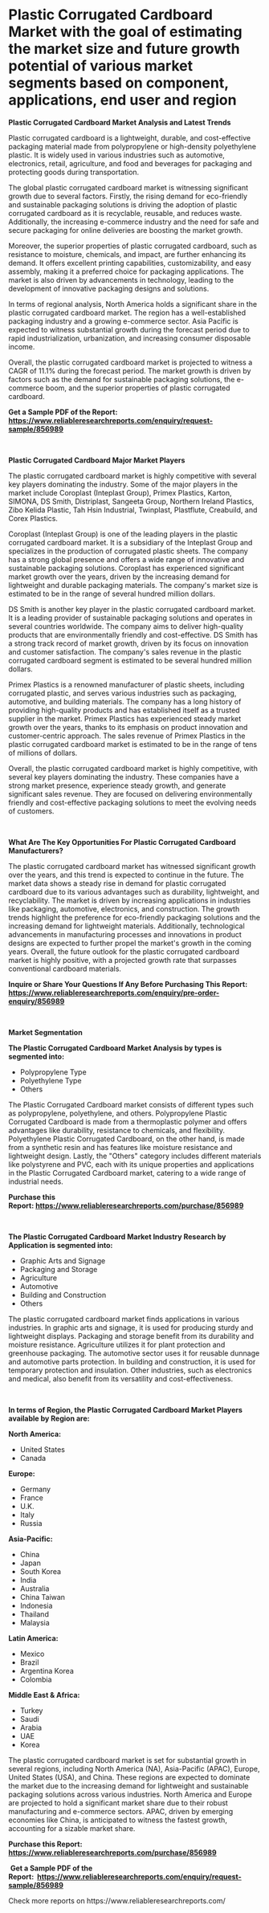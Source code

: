 <p><h1>Plastic Corrugated Cardboard Market with the goal of estimating the market size and future growth potential of various market segments based on component, applications, end user and region</h1></p><p><strong>Plastic Corrugated Cardboard Market Analysis and Latest Trends</strong></p>
<p><p>Plastic corrugated cardboard is a lightweight, durable, and cost-effective packaging material made from polypropylene or high-density polyethylene plastic. It is widely used in various industries such as automotive, electronics, retail, agriculture, and food and beverages for packaging and protecting goods during transportation.</p><p>The global plastic corrugated cardboard market is witnessing significant growth due to several factors. Firstly, the rising demand for eco-friendly and sustainable packaging solutions is driving the adoption of plastic corrugated cardboard as it is recyclable, reusable, and reduces waste. Additionally, the increasing e-commerce industry and the need for safe and secure packaging for online deliveries are boosting the market growth.</p><p>Moreover, the superior properties of plastic corrugated cardboard, such as resistance to moisture, chemicals, and impact, are further enhancing its demand. It offers excellent printing capabilities, customizability, and easy assembly, making it a preferred choice for packaging applications. The market is also driven by advancements in technology, leading to the development of innovative packaging designs and solutions.</p><p>In terms of regional analysis, North America holds a significant share in the plastic corrugated cardboard market. The region has a well-established packaging industry and a growing e-commerce sector. Asia Pacific is expected to witness substantial growth during the forecast period due to rapid industrialization, urbanization, and increasing consumer disposable income.</p><p>Overall, the plastic corrugated cardboard market is projected to witness a CAGR of 11.1% during the forecast period. The market growth is driven by factors such as the demand for sustainable packaging solutions, the e-commerce boom, and the superior properties of plastic corrugated cardboard.</p></p>
<p><strong>Get a Sample PDF of the Report:&nbsp; <a href="https://www.reliableresearchreports.com/enquiry/request-sample/856989">https://www.reliableresearchreports.com/enquiry/request-sample/856989</a></strong></p>
<p>&nbsp;</p>
<p><strong>Plastic Corrugated Cardboard Major Market Players</strong></p>
<p><p>The plastic corrugated cardboard market is highly competitive with several key players dominating the industry. Some of the major players in the market include Coroplast (Inteplast Group), Primex Plastics, Karton, SIMONA, DS Smith, Distriplast, Sangeeta Group, Northern Ireland Plastics, Zibo Kelida Plastic, Tah Hsin Industrial, Twinplast, Plastflute, Creabuild, and Corex Plastics.</p><p>Coroplast (Inteplast Group) is one of the leading players in the plastic corrugated cardboard market. It is a subsidiary of the Inteplast Group and specializes in the production of corrugated plastic sheets. The company has a strong global presence and offers a wide range of innovative and sustainable packaging solutions. Coroplast has experienced significant market growth over the years, driven by the increasing demand for lightweight and durable packaging materials. The company's market size is estimated to be in the range of several hundred million dollars.</p><p>DS Smith is another key player in the plastic corrugated cardboard market. It is a leading provider of sustainable packaging solutions and operates in several countries worldwide. The company aims to deliver high-quality products that are environmentally friendly and cost-effective. DS Smith has a strong track record of market growth, driven by its focus on innovation and customer satisfaction. The company's sales revenue in the plastic corrugated cardboard segment is estimated to be several hundred million dollars.</p><p>Primex Plastics is a renowned manufacturer of plastic sheets, including corrugated plastic, and serves various industries such as packaging, automotive, and building materials. The company has a long history of providing high-quality products and has established itself as a trusted supplier in the market. Primex Plastics has experienced steady market growth over the years, thanks to its emphasis on product innovation and customer-centric approach. The sales revenue of Primex Plastics in the plastic corrugated cardboard market is estimated to be in the range of tens of millions of dollars.</p><p>Overall, the plastic corrugated cardboard market is highly competitive, with several key players dominating the industry. These companies have a strong market presence, experience steady growth, and generate significant sales revenue. They are focused on delivering environmentally friendly and cost-effective packaging solutions to meet the evolving needs of customers.</p></p>
<p>&nbsp;</p>
<p><strong>What Are The Key Opportunities For Plastic Corrugated Cardboard Manufacturers?</strong></p>
<p><p>The plastic corrugated cardboard market has witnessed significant growth over the years, and this trend is expected to continue in the future. The market data shows a steady rise in demand for plastic corrugated cardboard due to its various advantages such as durability, lightweight, and recyclability. The market is driven by increasing applications in industries like packaging, automotive, electronics, and construction. The growth trends highlight the preference for eco-friendly packaging solutions and the increasing demand for lightweight materials. Additionally, technological advancements in manufacturing processes and innovations in product designs are expected to further propel the market's growth in the coming years. Overall, the future outlook for the plastic corrugated cardboard market is highly positive, with a projected growth rate that surpasses conventional cardboard materials.</p></p>
<p><strong>Inquire or Share Your Questions If Any Before Purchasing This Report: <a href="https://www.reliableresearchreports.com/enquiry/pre-order-enquiry/856989">https://www.reliableresearchreports.com/enquiry/pre-order-enquiry/856989</a></strong></p>
<p>&nbsp;</p>
<p><strong>Market Segmentation</strong></p>
<p><strong>The Plastic Corrugated Cardboard Market Analysis by types is segmented into:</strong></p>
<p><ul><li>Polypropylene Type</li><li>Polyethylene Type</li><li>Others</li></ul></p>
<p><p>The Plastic Corrugated Cardboard market consists of different types such as polypropylene, polyethylene, and others. Polypropylene Plastic Corrugated Cardboard is made from a thermoplastic polymer and offers advantages like durability, resistance to chemicals, and flexibility. Polyethylene Plastic Corrugated Cardboard, on the other hand, is made from a synthetic resin and has features like moisture resistance and lightweight design. Lastly, the "Others" category includes different materials like polystyrene and PVC, each with its unique properties and applications in the Plastic Corrugated Cardboard market, catering to a wide range of industrial needs.</p></p>
<p><strong>Purchase this Report:&nbsp;<a href="https://www.reliableresearchreports.com/purchase/856989">https://www.reliableresearchreports.com/purchase/856989</a></strong></p>
<p>&nbsp;</p>
<p><strong>The Plastic Corrugated Cardboard Market Industry Research by Application is segmented into:</strong></p>
<p><ul><li>Graphic Arts and Signage</li><li>Packaging and Storage</li><li>Agriculture</li><li>Automotive</li><li>Building and Construction</li><li>Others</li></ul></p>
<p><p>The plastic corrugated cardboard market finds applications in various industries. In graphic arts and signage, it is used for producing sturdy and lightweight displays. Packaging and storage benefit from its durability and moisture resistance. Agriculture utilizes it for plant protection and greenhouse packaging. The automotive sector uses it for reusable dunnage and automotive parts protection. In building and construction, it is used for temporary protection and insulation. Other industries, such as electronics and medical, also benefit from its versatility and cost-effectiveness.</p></p>
<p>&nbsp;</p>
<p><strong>In terms of Region, the Plastic Corrugated Cardboard Market Players available by Region are:</strong></p>
<p>
    <p> <strong> North America: </strong>
        <ul>
            <li>United States</li>
            <li>Canada</li>
        </ul>
        </p> 
    <p> <strong> Europe: </strong>
        <ul>
            <li>Germany</li>
            <li>France</li>
            <li>U.K.</li>
            <li>Italy</li>
            <li>Russia</li>
        </ul>
        </p> 
    <p> <strong> Asia-Pacific: </strong>
        <ul>
            <li>China</li>
            <li>Japan</li>
            <li>South Korea</li>
            <li>India</li>
            <li>Australia</li>
            <li>China Taiwan</li>
            <li>Indonesia</li>
            <li>Thailand</li>
            <li>Malaysia</li>
        </ul>
        </p> 
    <p> <strong> Latin America: </strong>
        <ul>
            <li>Mexico</li>
            <li>Brazil</li>
            <li>Argentina Korea</li>
            <li>Colombia</li>
        </ul>
        </p> 
    <p> <strong> Middle East & Africa: </strong>
        <ul>
            <li>Turkey</li>
            <li>Saudi</li>
            <li>Arabia</li>
            <li>UAE</li>
            <li>Korea</li>
        </ul>
    </p>
    </p>
<p><p>The plastic corrugated cardboard market is set for substantial growth in several regions, including North America (NA), Asia-Pacific (APAC), Europe, United States (USA), and China. These regions are expected to dominate the market due to the increasing demand for lightweight and sustainable packaging solutions across various industries. North America and Europe are projected to hold a significant market share due to their robust manufacturing and e-commerce sectors. APAC, driven by emerging economies like China, is anticipated to witness the fastest growth, accounting for a sizable market share.</p></p>
<p><strong>Purchase this Report: <a href="https://www.reliableresearchreports.com/purchase/856989">https://www.reliableresearchreports.com/purchase/856989</a></strong></p>
<p>&nbsp;<strong>Get a Sample PDF of the Report:&nbsp;&nbsp;<a href="https://www.reliableresearchreports.com/enquiry/request-sample/856989">https://www.reliableresearchreports.com/enquiry/request-sample/856989</a></strong></p>
<p><strong></strong></p>
<p>Check more reports on https://www.reliableresearchreports.com/</p>